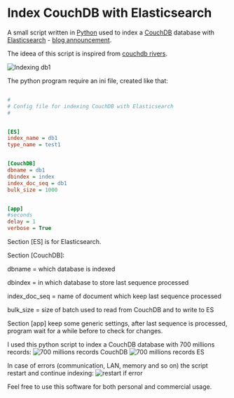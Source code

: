 # Index CouchDB with Elasticsearch

A small script written in [Python](https://www.python.org/) used to index a [CouchDB](http://couchdb.apache.org/) database with [Elasticsearch](https://www.elastic.co/)  - [blog announcement](http://rainbowheart.ro/450).

The ideea of this script is inspired from [couchdb rivers](https://github.com/elastic/elasticsearch-river-couchdb).

![Indexing db1](http://rainbowheart.ro/static/uploads/1/2016/2/Index_ES_db1.jpg)


The python program require an ini file, created like that:

```ini

#
# Config file for indexing CouchDB with Elasticsearch
#


[ES]
index_name = db1
type_name = test1


[CouchDB]
dbname = db1
dbindex = index
index_doc_seq = db1
bulk_size = 1000


[app]
#seconds
delay = 1
verbose = True

```

Section [ES] is for Elasticsearch.

Section [CouchDB]:

dbname = which database is indexed

dbindex = in which database to store last sequence processed

index_doc_seq = name of document which keep last sequence processed

bulk_size = size of batch used to read from CouchDB and to write to ES

Section [app] keep some generic settings, after last sequence is processed, program wait for a while before to check for changes.


I used this python script to index a CouchDB database with 700 millions records:
![700 millions records CouchDB](http://rainbowheart.ro/static/uploads/1/2016/2/index_es_700_mil.jpg)
![700 millions records ES](http://rainbowheart.ro/static/uploads/1/2016/2/index_ES_benchmark_700_mil.jpg)

In case of errors (communication, LAN, memory and so on) the script restart and continue indexing:
![restart if error](http://rainbowheart.ro/static/uploads/1/2016/2/restart_index_es.jpg)

Feel free to use this software for both personal and commercial usage.

